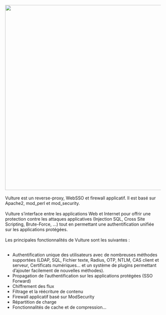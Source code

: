 <a href='http://www.vultureproject.org'><img src='http://www.vultureproject.fr/wp-uploads/2011/07/Logo-Web-final.png' width='600' /></a><br><br>
Vulture est un reverse-proxy, WebSSO et firewall applicatif. Il est basé sur Apache2, mod_perl et mod_security.<br>
<br>
Vulture s’interface entre les applications Web et Internet pour offrir une protection contre les attaques applicatives (Injection SQL, Cross Site Scripting, Brute-Force, …) tout en permettant une authentification unifiée sur les applications protégées.<br>
<br>
Les principales fonctionnalités de Vulture sont les suivantes :<br>
<br>
<ul>
<li>Authentification unique des utilisateurs avec de nombreuses méthodes supportées (LDAP, SQL, Fichier texte, Radius, OTP, NTLM, CAS client et serveur, Certificats numériques… et un système de plugins permettant d’ajouter facilement de nouvelles méthodes).</li>
<li>Propagation de l’authentification sur les applications protégées (SSO Forward)</li>
<li>Chiffrement des flux</li>
<li>Filtrage et la réécriture de contenu</li>
<li>Firewall applicatif basé sur ModSecurity</li>
<li>Répartition de charge</li>
<li>Fonctionnalités de cache et de compression...</li>
</ul>